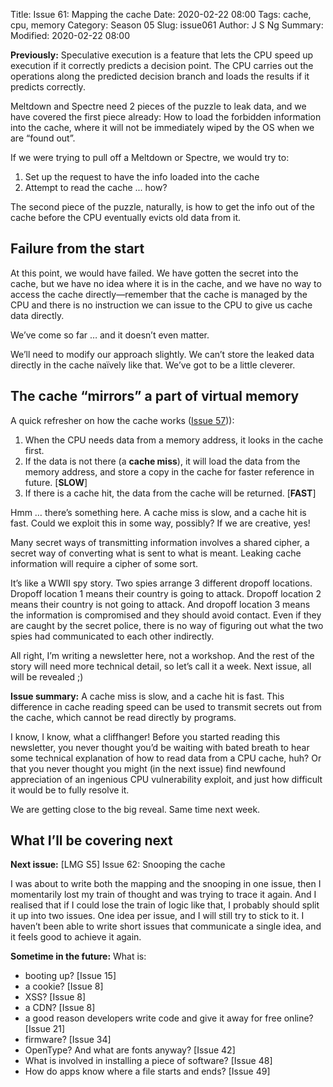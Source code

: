 Title: Issue 61: Mapping the cache
Date: 2020-02-22 08:00
Tags: cache, cpu, memory
Category: Season 05
Slug: issue061
Author: J S Ng
Summary: 
Modified: 2020-02-22 08:00

**Previously:** Speculative execution is a feature that lets the CPU speed up execution if it correctly predicts a decision point. The CPU carries out the operations along the predicted decision branch and loads the results if it predicts correctly.

Meltdown and Spectre need 2 pieces of the puzzle to leak data, and we have covered the first piece already: How to load the forbidden information into the cache, where it will not be immediately wiped by the OS when we are “found out”.

If we were trying to pull off a Meltdown or Spectre, we would try to:

1. Set up the request to have the info loaded into the cache
2. Attempt to read the cache ... how?

The second piece of the puzzle, naturally, is how to get the info out of the cache before the CPU eventually evicts old data from it.

## Failure from the start

At this point, we would have failed. We have gotten the secret into the cache, but we have no idea where it is in the cache, and we have no way to access the cache directly—remember that the cache is managed by the CPU and there is no instruction we can issue to the CPU to give us cache data directly.

We’ve come so far … and it doesn’t even matter.

We’ll need to modify our approach slightly. We can’t store the leaked data directly in the cache naïvely like that. We’ve got to be a little cleverer.

## The cache “mirrors” a part of virtual memory

A quick refresher on how the cache works ([Issue 57]({filename}/season05/issue057/issue057.md))):

1. When the CPU needs data from a memory address, it looks in the cache first.
2. If the data is not there (a **cache miss**), it will load the data from the memory address, and store a copy in the cache for faster reference in future. [**SLOW**]
3. If there is a cache hit, the data from the cache will be returned. [**FAST**]

Hmm … there’s something here. A cache miss is slow, and a cache hit is fast. Could we exploit this in some way, possibly? If we are creative, yes!

Many secret ways of transmitting information involves a shared cipher, a secret way of converting what is sent to what is meant. Leaking cache information will require a cipher of some sort.

It’s like a WWII spy story. Two spies arrange 3 different dropoff locations. Dropoff location 1 means their country is going to attack. Dropoff location 2 means their country is not going to attack. And dropoff location 3 means the information is compromised and they should avoid contact. Even if they are caught by the secret police, there is no way of figuring out what the two spies had communicated to each other indirectly.

All right, I’m writing a newsletter here, not a workshop. And the rest of the story will need more technical detail, so let’s call it a week. Next issue, all will be revealed ;)

**Issue summary:** A cache miss is slow, and a cache hit is fast. This difference in cache reading speed can be used to transmit secrets out from the cache, which cannot be read directly by programs.

I know, I know, what a cliffhanger! Before you started reading this newsletter, you never thought you’d be waiting with bated breath to hear some technical explanation of how to read data from a CPU cache, huh? Or that you never thought you might (in the next issue) find newfound appreciation of an ingenious CPU vulnerability exploit, and just how difficult it would be to fully resolve it.

We are getting close to the big reveal. Same time next week.

## What I’ll be covering next

**Next issue:** [LMG S5] Issue 62: Snooping the cache

I was about to write both the mapping and the snooping in one issue, then I momentarily lost my train of thought and was trying to trace it again. And I realised that if I could lose the train of logic like that, I probably should split it up into two issues. One idea per issue, and I will still try to stick to it. I haven’t been able to write short issues that communicate a single idea, and it feels good to achieve it again.

**Sometime in the future:** What is:

- booting up? [Issue 15]
- a cookie? [Issue 8]
- XSS? [Issue 8]
- a CDN? [Issue 8]
- a good reason developers write code and give it away for free online? [Issue 21]
- firmware? [Issue 34]
- OpenType? And what are fonts anyway? [Issue 42]
- What is involved in installing a piece of software? [Issue 48]
- How do apps know where a file starts and ends? [Issue 49]
